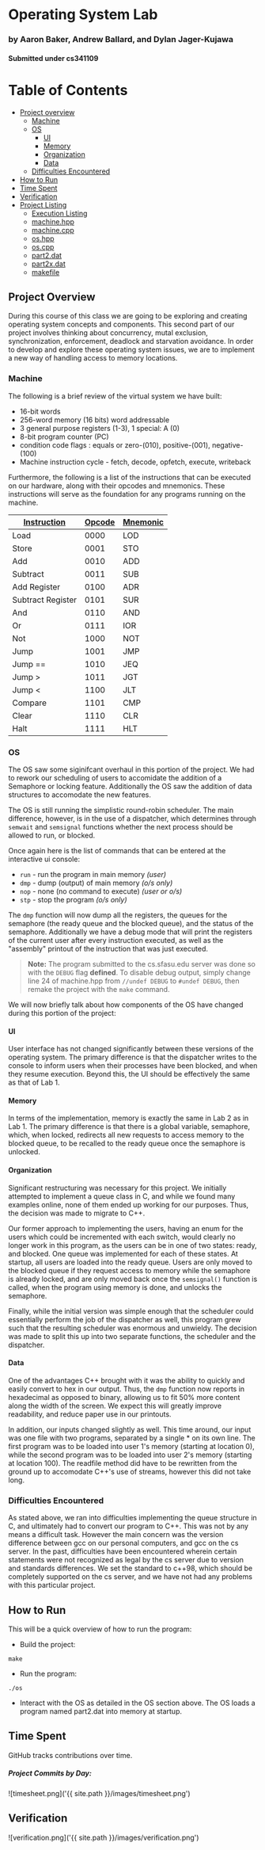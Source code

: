 # Operating System Lab

### by Aaron Baker, Andrew Ballard, and Dylan Jager-Kujawa

#### Submitted under cs341109

# Table of Contents
  - [Project overview](#project-overview)
    - [Machine](#machine)
    - [OS](#os)
      - [UI](#ui)
      - [Memory](#memory)
      - [Organization](#organization)
      - [Data](#data)
    - [Difficulties Encountered](#difficulties-encountered)
  - [How to Run](#how-to-run)
  - [Time Spent](#time-spent)
  - [Verification](#verification)
  - [Project Listing](#project-listing)
    - [Execution Listing](#out_txt)
    - [machine.hpp](#listing_machine_hpp)
    - [machine.cpp](#listing_machine_cpp)
    - [os.hpp](#listing_os_hpp)
    - [os.cpp](#listing_os_cpp)
    - [part2.dat](#listing_part2_dat)
    - [part2x.dat](#listing_part2x_dat)
    - [makefile](#listing_makefile)

## Project Overview
During this course of this class we are going to be exploring and creating operating system concepts and components. This second part of our project involves thinking about concurrency, mutal exclusion, synchronization, enforcement, deadlock and starvation avoidance. In order to develop and explore these operating system issues, we are to implement a new way of handling access to memory locations.

### Machine
The following is a brief review of the virtual system we have built:

 - 16-bit words
 - 256-word memory (16 bits) word addressable
 - 3 general purpose registers (1-3), 1 special: A (0)
 - 8-bit program counter (PC)
 - condition code flags : equals or zero-(010), positive-(001), negative-(100)
 - Machine instruction cycle - fetch, decode, opfetch, execute, writeback


Furthermore, the following is a list of the instructions that can be executed on our hardware, along with their opcodes and mnemonics. These instructions will serve as the foundation for any programs running on the machine.

| <u>Instruction</u> | <u>Opcode</u> | <u>Mnemonic</u> |
|--------------------|---------------|-----------------|
|Load                |0000           |LOD              |        
|Store               |0001           |STO              |
|Add                 |0010           |ADD              |
|Subtract            |0011           |SUB              |
|Add Register        |0100           |ADR              |
|Subtract Register   |0101           |SUR              |
|And                 |0110           |AND              |
|Or                  |0111           |IOR              |
|Not                 |1000           |NOT              |
|Jump                |1001           |JMP              |
|Jump ==             |1010           |JEQ              |
|Jump >              |1011           |JGT              |
|Jump <              |1100           |JLT              |
|Compare             |1101           |CMP              |
|Clear               |1110           |CLR              |
|Halt                |1111           |HLT              |

### OS
The OS saw some siginifcant overhaul in this portion of the project. We had to rework our scheduling of users to accomidate the addition of a Semaphore or locking feature. Additionally the OS saw the addition of data structures to accomodate the new features.

The OS is still running the simplistic round-robin scheduler. The main difference, however, is in the use of a dispatcher, which determines through `semwait` and `semsignal` functions whether the next process should be allowed to run, or blocked.

Once again here is the list of commands that can be entered at the interactive ui console:
 - `run` - run the program in main memory *(user)*
 - `dmp` - dump (output) of main memory *(o/s only)*
 - `nop` - none (no command to execute) *(user or o/s)*
 - `stp` - stop the program *(o/s only)*

The `dmp` function will now dump all the registers, the queues for the semaphore (the ready queue and the blocked queue), and the status of the semaphore. Additionally we have a debug mode that will print the registers of the current user after every instruction executed, as well as the "assembly" printout of the instruction that was just executed.

>**Note:** The program submitted to the cs.sfasu.edu server was done so with the `DEBUG` flag **defined**.  To disable debug output, simply change line 24 of machine.hpp from `//undef DEBUG` to `#undef DEBUG`, then remake the project with the `make` command.

We will now briefly talk about how components of the OS have changed during this portion of the project:

#### UI

User interface has not changed significantly between these versions of the operating system. The primary difference is that the dispatcher writes to the console to inform users when their processes have been blocked, and when they resume execution. Beyond this, the UI should be effectively the same as that of Lab 1.

#### Memory

In terms of the implementation, memory is exactly the same in Lab 2 as in Lab 1. The primary difference is that there is a global variable, semaphore, which, when locked, redirects all new requests to access memory to the blocked queue, to be recalled to the ready queue once the semaphore is unlocked.

#### Organization

Significant restructuring was necessary for this project. We initially attempted to implement a queue class in C, and while we found many examples online, none of them ended up working for our purposes. Thus, the decision was made to migrate to C++.

Our former approach to implementing the users, having an enum for the users which could be incremented with each switch, would clearly no longer work in this program, as the users can be in one of two states: ready, and blocked. One queue was implemented for each of these states. At startup, all users are loaded into the ready queue. Users are only moved to the blocked queue if they request access to memory while the semaphore is already locked, and are only moved back once the `semsignal()` function is called, when the program using memory is done, and unlocks the semaphore.

Finally, while the initial version was simple enough that the scheduler could essentially perform the job of the dispatcher as well, this program grew such that the resulting scheduler was enormous and unwieldy. The decision was made to split this up into two separate functions, the scheduler and the dispatcher.

#### Data

One of the advantages C++ brought with it was the ability to quickly and easily convert to hex in our output. Thus, the `dmp` function now reports in hexadecimal as opposed to binary, allowing us to fit 50% more content along the width of the screen. We expect this will greatly improve readability, and reduce paper use in our printouts.

In addition, our inputs changed slightly as well. This time around, our input was one file with two programs, separated by a single * on its own line. The first program was to be loaded into user 1's memory (starting at location 0), while the second program was to be loaded into user 2's memory (starting at location 100). The readfile method did have to be rewritten from the ground up to accomodate C++'s use of streams, however this did not take long.


### Difficulties Encountered
As stated above, we ran into difficulties implementing the queue structure in C, and ultimately had to convert our program to C++. This was not by any means a difficult task. However the main concern was the version difference between gcc on our personal computers, and gcc on the cs server. In the past, difficulties have been encountered wherein certain statements were not recognized as legal by the cs server due to version and standards differences. We set the standard to c++98, which should be completely supported on the cs server, and we have not had any problems with this particular project.

## How to Run
This will be a quick overview of how to run the program:
 - Build the project:
 ```
 make
 ```
 - Run the program:
 ```
 ./os
 ```
 - Interact with the OS as detailed in the OS section above. The OS loads a program named part2.dat into memory at startup.

## Time Spent
GitHub tracks contributions over time.
##### Project Commits by Day:
![timesheet.png]('{{ site.path }}/images/timesheet.png')

## Verification

![verification.png]('{{ site.path }}/images/verification.png')
